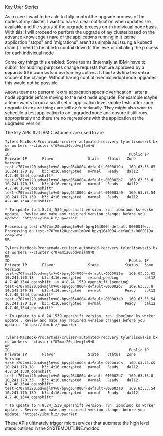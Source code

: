 Key User Stories

As a user: I want to be able to fully control the upgrade process of the nodes of my cluster. I want to have a clear notification when updates are available and the status of the upgrade process on an individual node basis. With this: I will proceed to perform the upgrade of my cluster based on the advance knowledge I have of the applications running in it (some application "stops" and "migrations" aren't as simple as issuing a kubectl drain.). I need to be able to control down to the level or initiating the process for each individual node.


Some key things this enabled:
Some teams (internally at IBM): have to submit for auditing purposes change requests that are approved by a separate SRE team before performing actions. It has to define the entire scope of the change. Without having control over individual node upgrades: this would not be possible.

Allows teams to perform "extra application specific verification" after a node upgrade before moving to the next node upgrade. For example maybe a team wants to run a small set of application level smoke tests after each upgrade to ensure things are still ok functionally. They might also want to schedule a test application to an upgraded node and ensure it still runs appropriately and there are no regressions with the application at the upgraded version.


The key APIs that IBM Customers are used to are

```
Tylers-MacBook-Pro:armada-cruiser-automated-recovery tylerlisowski$ bx cs workers --cluster c707mmi20updvmjlm9v0
OK
ID                                                       Public IP      Private IP       Flavor               State    Status   Zone    Version   
test-c707mmi20updvmjlm9v0-bpvg1640004-default-0000019a   169.63.53.65   10.241.170.18    b3c.4x16.encrypted   normal   Ready    dal12   4.7.40_1544_openshift*   
test-c707mmi20updvmjlm9v0-bpvg1640004-default-000002b7   169.63.53.8    10.241.170.33    b3c.4x16.encrypted   normal   Ready    dal12   4.7.40_1544_openshift*   
test-c707mmi20updvmjlm9v0-bpvg1640004-default-000003a0   169.63.53.54   10.241.170.139   b3c.4x16.encrypted   normal   Ready    dal12   4.7.40_1544_openshift*

* To update to 4.8.24_1539_openshift version, run 'ibmcloud ks worker update'. Review and make any required version changes before you update: 'https://ibm.biz/upworker'

Processing test-c707mmi20updvmjlm9v0-bpvg1640004-default-0000019a...
Processing on test-c707mmi20updvmjlm9v0-bpvg1640004-default-0000019a complete.
OK

Tylers-MacBook-Pro:armada-cruiser-automated-recovery tylerlisowski$ bx cs workers --cluster c707mmi20updvmjlm9v0
OK
ID                                                       Public IP      Private IP       Flavor               State            Status   Zone    Version   
test-c707mmi20updvmjlm9v0-bpvg1640004-default-0000019a   169.63.53.65   10.241.170.18    b3c.4x16.encrypted   reload_pending   -        dal12   4.7.40_1544_openshift --> 4.8.24_1539_openshift (pending)   
test-c707mmi20updvmjlm9v0-bpvg1640004-default-000002b7   169.63.53.8    10.241.170.33    b3c.4x16.encrypted   normal           Ready    dal12   4.7.40_1544_openshift*   
test-c707mmi20updvmjlm9v0-bpvg1640004-default-000003a0   169.63.53.54   10.241.170.139   b3c.4x16.encrypted   normal           Ready    dal12   4.7.40_1544_openshift*   

* To update to 4.8.24_1539_openshift version, run 'ibmcloud ks worker update'. Review and make any required version changes before you update: 'https://ibm.biz/upworker'


Tylers-MacBook-Pro:armada-cruiser-automated-recovery tylerlisowski$ bx cs workers --cluster c707mmi20updvmjlm9v0
OK
ID                                                       Public IP      Private IP       Flavor               State    Status   Zone    Version   
test-c707mmi20updvmjlm9v0-bpvg1640004-default-0000019a   169.63.53.65   10.241.170.18    b3c.4x16.encrypted   normal   Ready    dal12   4.8.24_1539_openshift   
test-c707mmi20updvmjlm9v0-bpvg1640004-default-000002b7   169.63.53.8    10.241.170.33    b3c.4x16.encrypted   normal   Ready    dal12   4.7.40_1544_openshift*   
test-c707mmi20updvmjlm9v0-bpvg1640004-default-000003a0   169.63.53.54   10.241.170.139   b3c.4x16.encrypted   normal   Ready    dal12   4.7.40_1544_openshift*   

* To update to 4.8.24_1539_openshift version, run 'ibmcloud ks worker update'. Review and make any required version changes before you update: 'https://ibm.biz/upworker'
```

These APIs ultimately trigger microservices that automate the high level steps outlined in the SYSTEMOUTLINE.md doc.

